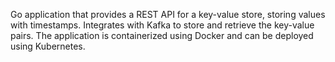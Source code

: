 Go application that provides a REST API for a key-value store, storing values with timestamps. Integrates with Kafka to store and retrieve the key-value pairs. The application is containerized using Docker and can be deployed using Kubernetes.
